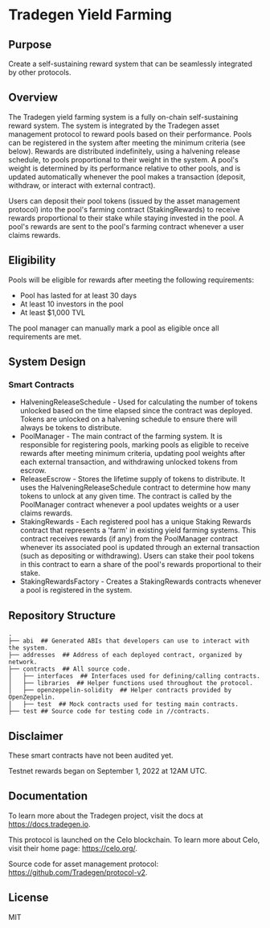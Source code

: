 # Tradegen Yield Farming

## Purpose

Create a self-sustaining reward system that can be seamlessly integrated by other protocols.

## Overview

The Tradegen yield farming system is a fully on-chain self-sustaining reward system. The system is integrated by the Tradegen asset management protocol to reward pools based on their performance. Pools can be registered in the system after meeting the minimum criteria (see below). Rewards are distributed indefinitely, using a halvening release schedule, to pools proportional to their weight in the system. A pool's weight is determined by its performance relative to other pools, and is updated automatically whenever the pool makes a transaction (deposit, withdraw, or interact with external contract).

Users can deposit their pool tokens (issued by the asset management protocol) into the pool's farming contract (StakingRewards) to receive rewards proportional to their stake while staying invested in the pool. A pool's rewards are sent to the pool's farming contract whenever a user claims rewards.

## Eligibility

Pools will be eligible for rewards after meeting the following requirements:
- Pool has lasted for at least 30 days
- At least 10 investors in the pool
- At least $1,000 TVL

The pool manager can manually mark a pool as eligible once all requirements are met.

## System Design

### Smart Contracts

* HalveningReleaseSchedule - Used for calculating the number of tokens unlocked based on the time elapsed since the contract was deployed. Tokens are unlocked on a halvening schedule to ensure there will always be tokens to distribute.
* PoolManager - The main contract of the farming system. It is responsible for registering pools, marking pools as eligible to receive rewards after meeting minimum criteria, updating pool weights after each external transaction, and withdrawing unlocked tokens from escrow.
* ReleaseEscrow - Stores the lifetime supply of tokens to distribute. It uses the HalveningReleaseSchedule contract to determine how many tokens to unlock at any given time. The contract is called by the PoolManager contract whenever a pool updates weights or a user claims rewards.
* StakingRewards -  Each registered pool has a unique Staking Rewards contract that represents a 'farm' in existing yield farming systems. This contract receives rewards (if any) from the PoolManager contract whenever its associated pool is updated through an external transaction (such as depositing or withdrawing). Users can stake their pool tokens in this contract to earn a share of the pool's rewards proportional to their stake.
* StakingRewardsFactory - Creates a StakingRewards contracts whenever a pool is registered in the system.

## Repository Structure

```
.
├── abi  ## Generated ABIs that developers can use to interact with the system.
├── addresses  ## Address of each deployed contract, organized by network.
├── contracts  ## All source code.
│   ├── interfaces  ## Interfaces used for defining/calling contracts.
│   ├── libraries  ## Helper functions used throughout the protocol.
│   ├── openzeppelin-solidity  ## Helper contracts provided by OpenZeppelin.
│   ├── test  ## Mock contracts used for testing main contracts.
├── test ## Source code for testing code in //contracts.
```

## Disclaimer

These smart contracts have not been audited yet.

Testnet rewards began on September 1, 2022 at 12AM UTC.

## Documentation

To learn more about the Tradegen project, visit the docs at https://docs.tradegen.io.

This protocol is launched on the Celo blockchain. To learn more about Celo, visit their home page: https://celo.org/.

Source code for asset management protocol: https://github.com/Tradegen/protocol-v2.

## License

MIT
